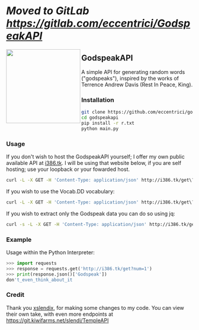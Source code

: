 
# <i> Moved to GitLab https://gitlab.com/eccentrici/GodspeakAPI </i>

<div style="display:block;text-align:left"><a href="https://github.com/Eccentrici/" imageanchor="1"><img align="left" src="https://c.tenor.com/WIqvnT_7Vj8AAAAi/terry-a-davis-terry-davis.gif" border="" style="width:200px;"></a></div>
    
    
## GodspeakAPI
<p>A simple API for generating random words ("godspeaks"), inspired by the works of Terrence Andrew Davis (Rest In Peace, King).</p>

### Installation  
```sh
git clone https://github.com/eccentrici/godspeakapi.git
cd godspeakapi
pip install -r r.txt
python main.py
```
### Usage
<p>If you don't wish to host the GodspeakAPI yourself; I offer my own public 
available API at <a href="http://i386.tk/">i386.tk</a>. I will be using that 
website below, if you are self hosting; use your loopback or your fowarded host.</p>
 
```sh
curl -L -X GET -H 'Content-Type: application/json' http://i386.tk/get\?num\=1 
```

If you wish to use the Vocab.DD vocabulary:

```sh
curl -L -X GET -H 'Content-Type: application/json' http://i386.tk/get\?num\=5&dict=vocab
```
If you wish to extract only the Godspeak data you can do so using jq:
```sh
curl -s -L -X GET -H 'Content-Type: application/json' http://i386.tk/get\?num\=1 | jq '.Godspeak'
```

### Example
Usage within the Python Interpreter:

```python
>>> import requests
>>> response = requests.get('http://i386.tk/get?num=1')
>>> print(response.json()['Godspeak'])
don't_even_think_about_it
```
### Credit
Thank you [xslendix](https://github.com/xslendix), for making some changes to my code. You can view their own take, with even more endpoints at https://git.kiwifarms.net/slendi/TempleAPI
